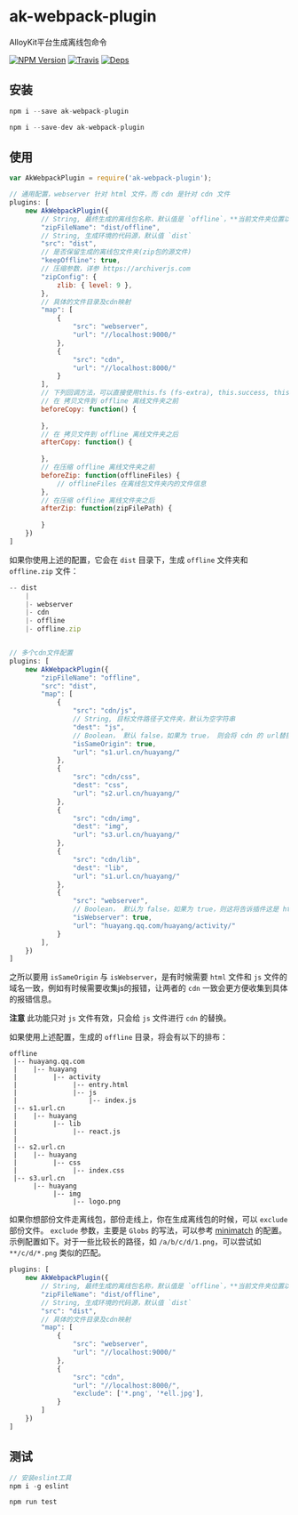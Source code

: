 # ak-webpack-plugin

AlloyKit平台生成离线包命令

[![NPM Version](https://img.shields.io/npm/v/ak-webpack-plugin.svg?style=flat)](https://www.npmjs.com/package/ak-webpack-plugin)
[![Travis](https://img.shields.io/travis/steamerjs/ak-webpack-plugin.svg)](https://travis-ci.org/steamerjs/ak-webpack-plugin)
[![Deps](https://david-dm.org/steamerjs/ak-webpack-plugin.svg)](https://david-dm.org/steamerjs/ak-webpack-plugin)

## 安装

```javascript
npm i --save ak-webpack-plugin

npm i --save-dev ak-webpack-plugin
```

##  使用

``` javascript
var AkWebpackPlugin = require('ak-webpack-plugin');

// 通用配置，webserver 针对 html 文件，而 cdn 是针对 cdn 文件
plugins: [
	new AkWebpackPlugin({
        // String, 最终生成的离线包名称，默认值是 `offline`，**当前文件夹位置以命令执行位置为基准**
        "zipFileName": "dist/offline",
        // String, 生成环境的代码源，默认值 `dist`
        "src": "dist",
        // 是否保留生成的离线包文件夹(zip包的源文件)
        "keepOffline": true,
        // 压缩参数，详参 https://archiverjs.com
	    "zipConfig": {
            zlib: { level: 9 },
        },
        // 具体的文件目录及cdn映射
        "map": [
            {
                "src": "webserver",
                "url": "//localhost:9000/"
            },
            {
                "src": "cdn",
                "url": "//localhost:8000/"
            }
        ],
        // 下列回调方法，可以直接使用this.fs (fs-extra), this.success, this.info, this.warn, this.alert
        // 在 拷贝文件到 offline 离线文件夹之前
        beforeCopy: function() {
            
        },
        // 在 拷贝文件到 offline 离线文件夹之后
        afterCopy: function() {
            
        },
        // 在压缩 offline 离线文件夹之前
        beforeZip: function(offlineFiles) {
            // offlineFiles 在离线包文件夹内的文件信息
        },
        // 在压缩 offline 离线文件夹之后
        afterZip: function(zipFilePath) {
            
        }
	})
]

```

如果你使用上述的配置，它会在 `dist` 目录下，生成 `offline` 文件夹和 `offline.zip` 文件：

``` javascript
-- dist
	|
	|- webserver
	|- cdn
	|- offline
	|- offline.zip
```

``` javascript

// 多个cdn文件配置
plugins: [
	new AkWebpackPlugin({
	    "zipFileName": "offline",
        "src": "dist",
        "map": [
            {
                "src": "cdn/js",
                // String, 目标文件路径子文件夹，默认为空字符串
                "dest": "js",
                // Boolean， 默认 false，如果为 true， 则会将 cdn 的 url替换成与 isWebserver 为 true 的 cdn url
                "isSameOrigin": true, 
                "url": "s1.url.cn/huayang/"
            },
            {
                "src": "cdn/css",
                "dest": "css",
                "url": "s2.url.cn/huayang/"
            },
            {
                "src": "cdn/img",
                "dest": "img",
                "url": "s3.url.cn/huayang/"
            },
            {
                "src": "cdn/lib",
                "dest": "lib",
                "url": "s1.url.cn/huayang/"
            },
            {
                "src": "webserver",
                // Boolean， 默认为 false，如果为 true，则这将告诉插件这是 html 的主要 cdn url 
                "isWebserver": true,
                "url": "huayang.qq.com/huayang/activity/"
            }
        ],
	})
]
```

之所以要用 `isSameOrigin` 与 `isWebserver`，是有时候需要 `html` 文件和 `js` 文件的域名一致，例如有时候需要收集js的报错，让两者的 `cdn` 一致会更方便收集到具体的报错信息。

**注意** 此功能只对 `js` 文件有效，只会给 `js` 文件进行 `cdn` 的替换。

如果使用上述配置，生成的 `offline` 目录，将会有以下的排布：

```
offline
 |-- huayang.qq.com
 |    |-- huayang
 |         |-- activity
 |              |-- entry.html
 |              |-- js
 |                  |-- index.js
 |-- s1.url.cn
 |    |-- huayang
 |         |-- lib
 |              |-- react.js
 |
 |-- s2.url.cn
 |    |-- huayang
 |         |-- css
 |              |-- index.css
 |-- s3.url.cn
      |-- huayang
           |-- img
                |-- logo.png
```


如果你想部份文件走离线包，部份走线上，你在生成离线包的时候，可以 `exclude` 部份文件。 `exclude` 参数，主要是 `Globs` 的写法，可以参考 [minimatch](https://github.com/isaacs/minimatch) 的配置。示例配置如下。对于一些比较长的路径，如 `/a/b/c/d/1.png`，可以尝试如 `**/c/d/*.png` 类似的匹配。

```javascript
plugins: [
    new AkWebpackPlugin({
        // String, 最终生成的离线包名称，默认值是 `offline`，**当前文件夹位置以命令执行位置为基准**
        "zipFileName": "dist/offline", 
        // String, 生成环境的代码源，默认值 `dist`
        "src": "dist",
        // 具体的文件目录及cdn映射
        "map": [
            {
                "src": "webserver",
                "url": "//localhost:9000/"
            },
            {
                "src": "cdn",
                "url": "//localhost:8000/",
                "exclude": ['*.png', '*ell.jpg'],
            }
        ]
    })
]

```


## 测试
```javascript
// 安装eslint工具
npm i -g eslint

npm run test
```
